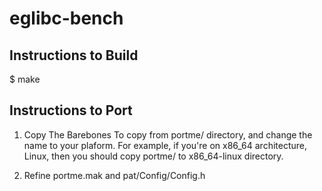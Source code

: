 eglibc-bench
============

Instructions to Build
---------------------
$ make

Instructions to Port
--------------------
1. Copy The Barebones
 To copy from portme/ directory, and change the name to your plaform. For example,
 if you're on x86\_64 architecture, Linux, then you should copy portme/ to
 x86\_64-linux directory.

2. Refine portme.mak and pat/Config/Config.h
